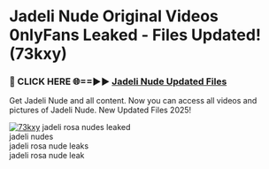 # Jadeli Nude Original Videos 0nlyFans Leaked - Files Updated! (73kxy)

<h3>🔴 CLICK HERE 🌐==►► <a href="https://tinyurl.com/52m3yx9h" rel="nofollow">Jadeli Nude Updated Files</a></h3>

Get Jadeli Nude and all content. Now you can access all videos and pictures of Jadeli Nude. New Updated Files 2025!

[![73kxy](https://i.imgur.com/TnHtlc8.gif)](https://tinyurl.com/52m3yx9h)
jadeli rosa nudes leaked<br>
jadeli nudes<br>
jadeli rosa nude leaks<br>
jadeli rosa nude leak